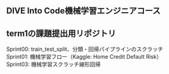## DIVE Into Code機械学習エンジニアコース
## term1の課題提出用リポジトリ

Sprint00: train_test_split、分類・回帰パイプラインのスクラッチ  
Sprint01: 機械学習フロー（Kaggle: Home Credit Default Risk）  
Sprint03: 機械学習スクラッチ線形回帰  